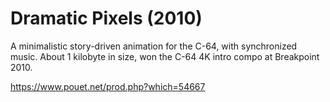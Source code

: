 # Dramatic Pixels (2010)

A minimalistic story-driven animation for the C-64, with synchronized music.
About 1 kilobyte in size, won the C-64 4K intro compo at Breakpoint 2010.

https://www.pouet.net/prod.php?which=54667
